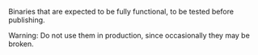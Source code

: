 Binaries that are expected to be fully functional, to be tested before publishing.

Warning: Do not use them in production, since occasionally they may be broken.


